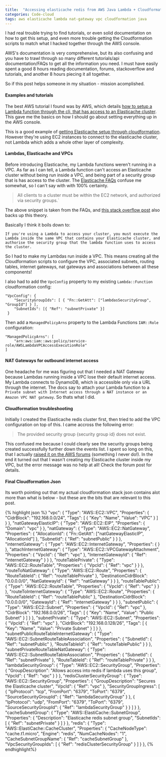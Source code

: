 ```yaml
---
title:  "Accessing elasticache redis from AWS Java Lambda + Cloudformation"
categories: Code-cloud
tags: aws elasticache lambda nat-gateway vpc cloudformation java
---
```


I had real trouble trying to find tutorials, or even solid documentation on how to get this setup, and even more trouble getting the Cloudformation scripts to match what I hacked together through the AWS console.

AWS's documentation is very comprehensive, but its also confusing and you have to trawl through so many different tutorials/api documentation/FAQs to get all the information you need. I must have easily spent a good 8 hours reading documentation, forums, stackoverflow and tutorials, and another 8 hours piecing it all together.

So if this post helps someone in my situation - mission acomplished.

#### Examples and tutorials

The best AWS tutorial I found was by AWS, which details [how to setup a Lambda function through the cli, that has access to an Elasticache cluster](http://docs.aws.amazon.com/lambda/latest/dg/vpc-ec.html). This gave me the basics on how I should go about setting everything up in the AWS console.

This is a good example of [getting Elasticache setup through cloudformation](https://github.com/satterly/AWSCloudFormation-samples/blob/master/VPC_ElastiCache_Cluster.template). However they're using EC2 instances to connect to the elasticache cluster, not Lambda which adds a whole other layer of complexity.

#### Lambdas, Elasticache and VPCs

Before introducing Elasticache, my Lambda functions weren't running in a VPC. As far as I can tell, a Lambda function can't access an Elasticache cluster without being run inside a VPC, and being part of a security group that is has access to the cluster. The [Elasticache FAQs](https://aws.amazon.com/elasticache/faqs/#Security) confuse me somewhat, so I can't say with with 100% certainty.

>All clients to a cluster must be within the EC2 network, and authorized via security groups.`

 The above snippet is taken from the FAQs, and [this stack overflow post](http://stackoverflow.com/questions/27759026/connect-to-elasticache-cluster-from-aws-lambda-function) also backs up this theory.

 Basically I think it boils down to:

`If you're using a Lambda to access your cluster, you must execute the Lambda inside the same VPC that contains your Elasticache cluster, and authorise the security group that the lambda function uses to access the cluster.`

So I had to make my Lambdas run inside a VPC. This means creating all the Cloudformation scripts to configure the VPC, associated subnets, routing tables, internet gateways, nat gateways and associations between all these components!

I also had to add the `VpcConfig` property to my existing `Lambda::Function` cloudformation config:

```
"VpcConfig": {
    "SecurityGroupIds": [ { "Fn::GetAtt": ["lambdasSecurityGroup", "GroupId"] } ],
    "SubnetIds": [{ "Ref": "subnetPrivate" }]
 }
```

Then add a `ManagedPolicyArns` property to the Lambda Functions `IAM::Role` configuration:

```
"ManagedPolicyArns": [
    "arn:aws:iam::aws:policy/service-role/AWSLambdaVPCAccessExecutionRole"
]
```

#### NAT Gateways for outbound internet access

One headache for me was figuring out that I needed a NAT Gateway because Lambdas running inside a VPC lose their default internet access. My Lambda connects to DynamoDB, which is accessible only via a URL through the internet.  The docs say to attach your Lambda function to a `Private subnet with Internet access through a NAT instance or an Amazon VPC NAT gateway`. So thats what I did.

#### Cloudformation troubleshooting

Initially I created the Elasticache redis cluster first, then tried to add the VPC configuration on top of this. I came accross the following error:

> The provided security group {security group id} does not exist.

This confused me because I could clearly see the security groups being created successfully further down the events list.
I spent so long on this, that I actually [raised it on the AWS forums](https://forums.aws.amazon.com/thread.jspa?threadID=243255) (something I never do!). In the end it turned out that I wasn't creating my Elasticache cluster inside my VPC, but the error message was no help at all! Check the forum post for details.


#### Final Cloudformation Json

Its worth pointing out that my actual cloudformation stack json contains alot more than what is below - but these are the bits that are relevant to this post.

{% highlight json %}
    "vpc": {
      "Type": "AWS::EC2::VPC",
      "Properties": {
        "CidrBlock": "192.168.0.0/24",
        "Tags": [
          {
            "Key": "Name",
            "Value": "VPC"
          }
        ]
      }
    },
    "natGatewayElasticIP": {
      "Type": "AWS::EC2::EIP",
      "Properties": {
        "Domain": "vpc"
      }
    },
    "natGateway": {
      "Type": "AWS::EC2::NatGateway",
      "Properties": {
        "AllocationId": {
          "Fn::GetAtt": ["natGatewayElasticIP", "AllocationId"]
        },
        "SubnetId": {
          "Ref": "subnetPublic"
        }
      }
    },
    "internetGateway": {
      "Type": "AWS::EC2::InternetGateway",
      "Properties": {
      }
    },
    "attachInternetGateway": {
      "Type": "AWS::EC2::VPCGatewayAttachment",
      "Properties": {
        "VpcId": {
          "Ref": "vpc"
        },
        "InternetGatewayId": {
          "Ref": "internetGateway"
        }
      }
    },
    "routeTablePrivate": {
      "Type": "AWS::EC2::RouteTable",
      "Properties": {
        "VpcId": {
          "Ref": "vpc"
        }
      }
    },
    "routeToNatGateway": {
      "Type": "AWS::EC2::Route",
      "Properties": {
        "RouteTableId": {
          "Ref": "routeTablePrivate"
        },
        "DestinationCidrBlock": "0.0.0.0/0",
        "NatGatewayId": {
          "Ref": "natGateway"
        }
      }
    },
    "routeTablePublic": {
      "Type": "AWS::EC2::RouteTable",
      "Properties": {
        "VpcId": {
          "Ref": "vpc"
        }
      }
    },
    "routeToInternetGateway": {
      "Type": "AWS::EC2::Route",
      "Properties": {
        "RouteTableId": {
          "Ref": "routeTablePublic"
        },
        "DestinationCidrBlock": "0.0.0.0/0",
        "GatewayId": {
          "Ref": "internetGateway"
        }
      }
    },
    "subnetPublic": {
      "Type": "AWS::EC2::Subnet",
      "Properties": {
        "VpcId": {
          "Ref": "vpc"
        },
        "CidrBlock": "192.168.0.0/26",
        "Tags": [
          {
            "Key": "Name",
            "Value": "Public Subnet"
          }
        ]
      }
    },
    "subnetPrivate": {
      "Type": "AWS::EC2::Subnet",
      "Properties": {
        "VpcId": {
          "Ref": "vpc"
        },
        "CidrBlock": "192.168.0.128/26",
        "Tags": [
          {
            "Key": "Name",
            "Value": "Private Subnet"
          }
        ]
      }
    },
    "subnetPublicRouteTableInternetGateway": {
      "Type": "AWS::EC2::SubnetRouteTableAssociation",
      "Properties": {
        "SubnetId": {
          "Ref": "subnetPublic"
        },
        "RouteTableId": {
          "Ref": "routeTablePublic"
        }
      }
    },
    "subnetPrivateRouteTableNatGateway": {
      "Type": "AWS::EC2::SubnetRouteTableAssociation",
      "Properties": {
        "SubnetId": {
          "Ref": "subnetPrivate"
        },
        "RouteTableId": {
          "Ref": "routeTablePrivate"
        }
      }
    },
    "lambdaSecurityGroup": {
      "Type": "AWS::EC2::SecurityGroup",
      "Properties": {
        "GroupDescription": "Allows access into redis if lambda uses this group",
        "VpcId": {
          "Ref": "vpc"
        }
      }
    },
    "redisClusterSecurityGroup": {
      "Type": "AWS::EC2::SecurityGroup",
      "Properties": {
        "GroupDescription": "Secures the Elasticache cluster",
        "VpcId": {
          "Ref": "vpc"
        },
        "SecurityGroupIngress": [
          {
            "IpProtocol": "tcp",
            "FromPort": "6379",
            "ToPort": "6379",
            "SourceSecurityGroupId": {
              "Ref": "lambdaSecurityGroup"
            }
          }, {
            "IpProtocol": "udp",
            "FromPort": "6379",
            "ToPort": "6379",
            "SourceSecurityGroupId": {
              "Ref": "lambdaSecurityGroup"
            }
          }
        ]
      }
    },
    "cacheSubnetGroup": {
      "Type": "AWS::ElastiCache::SubnetGroup",
      "Properties": {
        "Description": "Elasticache redis subnet group",
        "SubnetIds": [
          {
            "Ref": "subnetPrivate"
          }
        ]
      }
    },
    "redis": {
      "Type": "AWS::ElastiCache::CacheCluster",
      "Properties": {
        "CacheNodeType": "cache.t1.micro",
        "Engine": "redis",
        "NumCacheNodes": "1",
        "CacheSubnetGroupName": {
          "Ref": "cacheSubnetGroup"
        },
        "VpcSecurityGroupIds": [
          {
            "Ref": "redisClusterSecurityGroup"
          }
        ]
      }
    },
{% endhighlight%}
